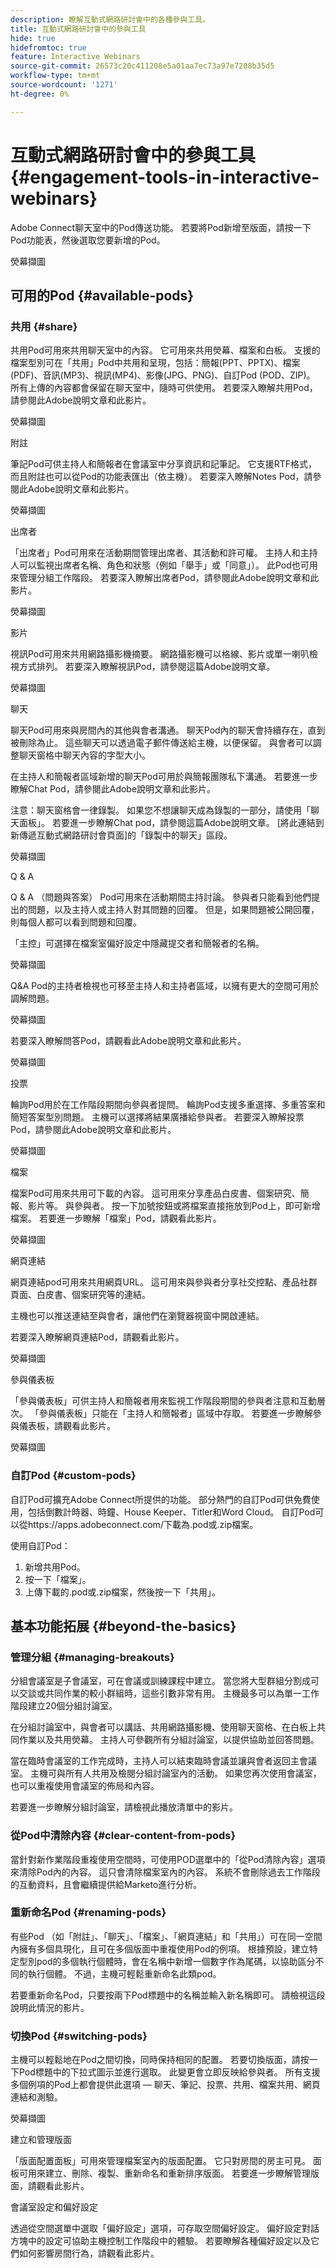 ```yaml
---
description: 瞭解互動式網路研討會中的各種參與工具。
title: 互動式網路研討會中的參與工具
hide: true
hidefromtoc: true
feature: Interactive Webinars
source-git-commit: 26573c20c411208e5a01aa7ec73a97e7208b35d5
workflow-type: tm+mt
source-wordcount: '1271'
ht-degree: 0%

---
```


# 互動式網路研討會中的參與工具 {#engagement-tools-in-interactive-webinars}

Adobe Connect聊天室中的Pod傳送功能。 若要將Pod新增至版面，請按一下Pod功能表，然後選取您要新增的Pod。

熒幕擷圖

## 可用的Pod {#available-pods}

### 共用 {#share}

共用Pod可用來共用聊天室中的內容。 它可用來共用熒幕、檔案和白板。 支援的檔案型別可在「共用」Pod中共用和呈現，包括：簡報(PPT、PPTX)、檔案(PDF)、音訊(MP3)、視訊(MP4)、影像(JPG、PNG)、自訂Pod (POD、ZIP)。 所有上傳的內容都會保留在聊天室中，隨時可供使用。 若要深入瞭解共用Pod，請參閱此Adobe說明文章和此影片。

熒幕擷圖

附註

筆記Pod可供主持人和簡報者在會議室中分享資訊和記筆記。 它支援RTF格式，而且附註也可以從Pod的功能表匯出（依主機）。 若要深入瞭解Notes Pod，請參閱此Adobe說明文章和此影片。

熒幕擷圖

出席者

「出席者」Pod可用來在活動期間管理出席者、其活動和許可權。 主持人和主持人可以監視出席者名稱、角色和狀態（例如「舉手」或「同意」）。 此Pod也可用來管理分組工作階段。 若要深入瞭解出席者Pod，請參閱此Adobe說明文章和此影片。

熒幕擷圖

影片

視訊Pod可用來共用網路攝影機摘要。 網路攝影機可以格線、影片或單一喇叭檢視方式排列。 若要深入瞭解視訊Pod，請參閱這篇Adobe說明文章。

熒幕擷圖

聊天

聊天Pod可用來與房間內的其他與會者溝通。 聊天Pod內的聊天會持續存在，直到被刪除為止。 這些聊天可以透過電子郵件傳送給主機，以便保留。 與會者可以調整聊天窗格中聊天內容的字型大小。

在主持人和簡報者區域新增的聊天Pod可用於與簡報團隊私下溝通。 若要進一步瞭解Chat Pod，請參閱此Adobe說明文章和此影片。

注意：聊天窗格會一律錄製。 如果您不想讓聊天成為錄製的一部分，請使用「聊天面板」。 若要進一步瞭解Chat pod，請參閱這篇Adobe說明文章。 [將此連結到新傳遞互動式網路研討會頁面]的「錄製中的聊天」區段。

熒幕擷圖

Q &amp; A

Q &amp; A （問題與答案） Pod可用來在活動期間主持討論。 參與者只能看到他們提出的問題，以及主持人或主持人對其問題的回覆。 但是，如果問題被公開回覆，則每個人都可以看到問題和回覆。

「主控」可選擇在檔案室偏好設定中隱藏提交者和簡報者的名稱。

熒幕擷圖

Q&amp;A Pod的主持者檢視也可移至主持人和主持者區域，以擁有更大的空間可用於調解問題。

熒幕擷圖

若要深入瞭解問答Pod，請觀看此Adobe說明文章和此影片。

熒幕擷圖

投票

輪詢Pod用於在工作階段期間向參與者提問。 輪詢Pod支援多重選擇、多重答案和簡短答案型別問題。 主機可以選擇將結果廣播給參與者。 若要深入瞭解投票Pod，請參閱此Adobe說明文章和此影片。

熒幕擷圖

檔案

檔案Pod可用來共用可下載的內容。 這可用來分享產品白皮書、個案研究、簡報、影片等。 與參與者。 按一下加號按鈕或將檔案直接拖放到Pod上，即可新增檔案。 若要進一步瞭解「檔案」Pod，請觀看此影片。

熒幕擷圖

網頁連結

網頁連結pod可用來共用網頁URL。 這可用來與參與者分享社交控點、產品社群頁面、白皮書、個案研究等的連結。

主機也可以推送連結至與會者，讓他們在瀏覽器視窗中開啟連結。

若要深入瞭解網頁連結Pod，請觀看此影片。

熒幕擷圖

參與儀表板

「參與儀表板」可供主持人和簡報者用來監視工作階段期間的參與者注意和互動層次。 「參與儀表板」只能在「主持人和簡報者」區域中存取。 若要進一步瞭解參與儀表板，請觀看此影片。

熒幕擷圖

### 自訂Pod {#custom-pods}

自訂Pod可擴充Adobe Connect所提供的功能。 部分熱門的自訂Pod可供免費使用，包括倒數計時器、時鐘、House Keeper、Titler和Word Cloud。 自訂Pod可以從https://apps.adobeconnect.com/下載為.pod或.zip檔案。

使用自訂Pod：

1. 新增共用Pod。
1. 按一下「檔案」。
1. 上傳下載的.pod或.zip檔案，然後按一下「共用」。

## 基本功能拓展 {#beyond-the-basics}

### 管理分組 {#managing-breakouts}

分組會議室是子會議室，可在會議或訓練課程中建立。 當您將大型群組分割成可以交談或共同作業的較小群組時，這些引數非常有用。 主機最多可以為單一工作階段建立20個分組討論室。

在分組討論室中，與會者可以講話、共用網路攝影機、使用聊天窗格、在白板上共同作業以及共用熒幕。 主持人可參觀所有分組討論室，以提供協助並回答問題。

當在臨時會議室的工作完成時，主持人可以結束臨時會議並讓與會者返回主會議室。 主機可與所有人共用及檢閱分組討論室內的活動。 如果您再次使用會議室，也可以重複使用會議室的佈局和內容。

若要進一步瞭解分組討論室，請檢視此播放清單中的影片。

### 從Pod中清除內容 {#clear-content-from-pods}

當針對新作業階段重複使用空間時，可使用POD選單中的「從Pod清除內容」選項來清除Pod內的內容。 這只會清除檔案室內的內容。 系統不會刪除過去工作階段的互動資料，且會繼續提供給Marketo進行分析。

### 重新命名Pod {#renaming-pods}

有些Pod （如「附註」、「聊天」、「檔案」、「網頁連結」和「共用」）可在同一空間內擁有多個具現化，且可在多個版面中重複使用Pod的例項。 根據預設，建立特定型別pod的多個執行個體時，會在名稱中新增一個數字作為尾碼，以協助區分不同的執行個體。 不過，主機可輕鬆重新命名此類pod。

若要重新命名Pod，只要按兩下Pod標題中的名稱並輸入新名稱即可。 請檢視這段說明此情況的影片。

### 切換Pod {#switching-pods}

主機可以輕鬆地在Pod之間切換，同時保持相同的配置。 若要切換版面，請按一下Pod標題中的下拉式圖示並進行選取。 此變更會立即反映給參與者。 所有支援多個例項的Pod上都會提供此選項 — 聊天、筆記、投票、共用、檔案共用、網頁連結和測驗。

熒幕擷圖

建立和管理版面

「版面配置面板」可用來管理檔案室內的版面配置。 它只對房間的房主可見。 面板可用來建立、刪除、複製、重新命名和重新排序版面。 若要進一步瞭解管理版面，請觀看此影片。

會議室設定和偏好設定

透過從空間選單中選取「偏好設定」選項，可存取空間偏好設定。 偏好設定對話方塊中的設定可協助主機控制工作階段中的體驗。 若要瞭解各種偏好設定以及它們如何影響房間行為，請觀看此影片。
